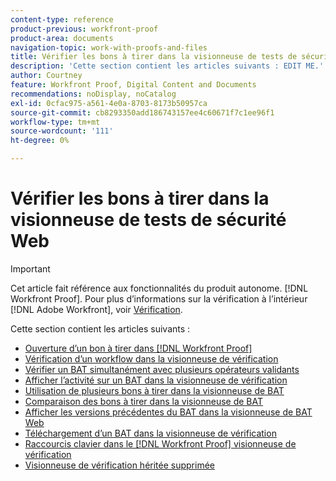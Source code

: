 ```yaml
---
content-type: reference
product-previous: workfront-proof
product-area: documents
navigation-topic: work-with-proofs-and-files
title: Vérifier les bons à tirer dans la visionneuse de tests de sécurité Web
description: 'Cette section contient les articles suivants : EDIT ME.'
author: Courtney
feature: Workfront Proof, Digital Content and Documents
recommendations: noDisplay, noCatalog
exl-id: 0cfac975-a561-4e0a-8703-8173b50957ca
source-git-commit: cb8293350add186743157ee4c60671f7c1ee96f1
workflow-type: tm+mt
source-wordcount: '111'
ht-degree: 0%

---
```


# Vérifier les bons à tirer dans la visionneuse de tests de sécurité Web

>[!IMPORTANT]
>
>Cet article fait référence aux fonctionnalités du produit autonome. [!DNL Workfront Proof]. Pour plus d’informations sur la vérification à l’intérieur [!DNL Adobe Workfront], voir [Vérification](../../../review-and-approve-work/proofing/proofing.md).

Cette section contient les articles suivants :

* [Ouverture d’un bon à tirer dans [!DNL Workfront Proof]](../../../workfront-proof/wp-work-proofsfiles/review-proofs-wpv/open-proof.md)
* [Vérification d’un workflow dans la visionneuse de vérification](../../../workfront-proof/wp-work-proofsfiles/review-proofs-wpv/review-workflow.md)
* [Vérifier un BAT simultanément avec plusieurs opérateurs validants](../../../workfront-proof/wp-work-proofsfiles/review-proofs-wpv/review-proof-with-multiple-reviewers.md)
* [Afficher l’activité sur un BAT dans la visionneuse de vérification](../../../workfront-proof/wp-work-proofsfiles/review-proofs-wpv/view-activity-on-a-proof.md)
* [Utilisation de plusieurs bons à tirer dans la visionneuse de BAT](../../../workfront-proof/wp-work-proofsfiles/review-proofs-wpv/work-with-multiple-proofs.md)
* [Comparaison des bons à tirer dans la visionneuse de BAT](../../../workfront-proof/wp-work-proofsfiles/review-proofs-wpv/compare-proofs.md)
* [Afficher les versions précédentes du BAT dans la visionneuse de BAT Web](../../../workfront-proof/wp-work-proofsfiles/review-proofs-wpv/view-previous-proof-versions.md)
* [Téléchargement d’un BAT dans la visionneuse de vérification](../../../workfront-proof/wp-work-proofsfiles/review-proofs-wpv/download-proof.md)
* [Raccourcis clavier dans le [!DNL Workfront Proof] visionneuse de vérification](../../../workfront-proof/wp-work-proofsfiles/review-proofs-wpv/keyboard-shortcuts.md)
* [Visionneuse de vérification héritée supprimée](../../../workfront-proof/wp-work-proofsfiles/review-proofs-wpv/lpv-removed.md)
